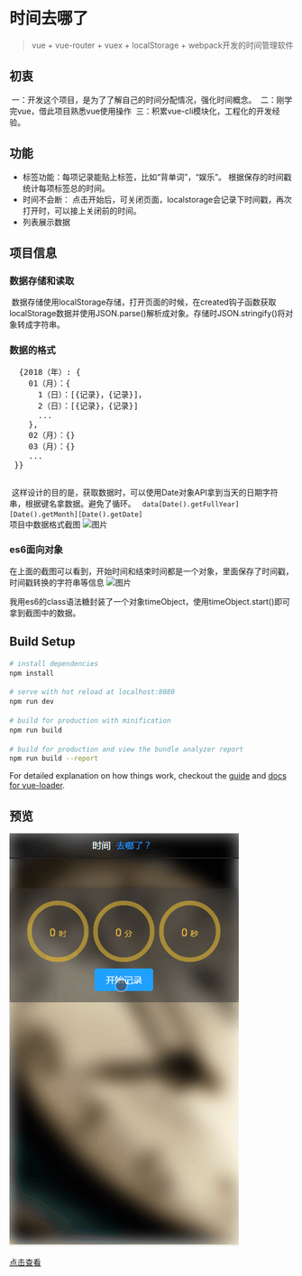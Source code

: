 # 时间去哪了
> vue + vue-router + vuex + localStorage + webpack开发的时间管理软件 
## 初衷
  一：开发这个项目，是为了了解自己的时间分配情况，强化时间概念。
  二：刚学完vue，借此项目熟悉vue使用操作
  三：积累vue-cli模块化，工程化的开发经验。
## 功能
* 标签功能：每项记录能贴上标签，比如“背单词”，“娱乐”。 根据保存的时间戳统计每项标签总的时间。<br>
* 时间不会断： 点击开始后，可关闭页面，localstorage会记录下时间戳，再次打开时，可以接上关闭前的时间。<br>
* 列表展示数据

## 项目信息
###  数据存储和读取
  数据存储使用localStorage存储，打开页面的时候，在created钩子函数获取localStorage数据并使用JSON.parse()解析成对象。存储时JSON.stringify()将对象转成字符串。
###  数据的格式
 <pre>
  {2018（年）: {
    01（月）：{
      1（日）：[{记录}，{记录}]，
      2（日）：[{记录}，{记录}]
      ...
    },
    02（月）：{}
    03（月）：{}
    ...
 }}
  </pre>
  
   这样设计的目的是，获取数据时，可以使用Date对象API拿到当天的日期字符串，根据键名拿数据。避免了循环。
   `data[Date().getFullYear][Date().getMonth][Date().getDate]`<br>
 项目中数据格式截图
 ![图片](https://images2017.cnblogs.com/blog/943101/201801/943101-20180110235859113-21866244.png)
### es6面向对象
在上面的截图可以看到，开始时间和结束时间都是一个对象，里面保存了时间戳，时间戳转换的字符串等信息
![图片](https://images2017.cnblogs.com/blog/943101/201801/943101-20180111005427051-2000831302.png)

我用es6的class语法糖封装了一个对象timeObject，使用timeObject.start()即可拿到截图中的数据。

## Build Setup

``` bash
# install dependencies
npm install

# serve with hot reload at localhost:8080
npm run dev

# build for production with minification
npm run build

# build for production and view the bundle analyzer report
npm run build --report
```

For detailed explanation on how things work, checkout the [guide](http://vuejs-templates.github.io/webpack/) and [docs for vue-loader](http://vuejs.github.io/vue-loader).

## 预览
![效果](https://github.com/Lijinwen1994/saveTime/blob/master/src/common/image/time1.gif?raw=true)

[点击查看](http://www.lijinwen.cn/time/)
